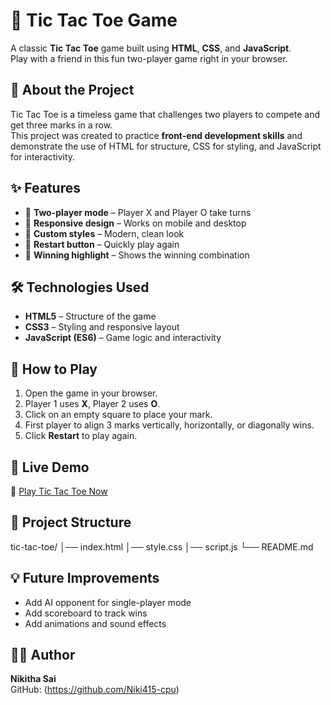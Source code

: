 # 🎯 Tic Tac Toe Game

A classic **Tic Tac Toe** game built using **HTML**, **CSS**, and **JavaScript**.  
Play with a friend in this fun two-player game right in your browser.

## 📌 About the Project
Tic Tac Toe is a timeless game that challenges two players to compete and get three marks in a row.  
This project was created to practice **front-end development skills** and demonstrate the use of HTML for structure, CSS for styling, and JavaScript for interactivity.

## ✨ Features
- 👫 **Two-player mode** – Player X and Player O take turns
- 📱 **Responsive design** – Works on mobile and desktop
- 🎨 **Custom styles** – Modern, clean look
- 🔄 **Restart button** – Quickly play again
- 🎯 **Winning highlight** – Shows the winning combination


## 🛠️ Technologies Used
- **HTML5** – Structure of the game
- **CSS3** – Styling and responsive layout
- **JavaScript (ES6)** – Game logic and interactivity


## 📖 How to Play
1. Open the game in your browser.
2. Player 1 uses **X**, Player 2 uses **O**.
3. Click on an empty square to place your mark.
4. First player to align 3 marks vertically, horizontally, or diagonally wins.
5. Click **Restart** to play again.


## 🚀 Live Demo
🔗 [Play Tic Tac Toe Now](https://Niki415-cpu.github.io/Tic-Tac-Toe)

## 📂 Project Structure
tic-tac-toe/
│── index.html
│── style.css
│── script.js
└── README.md

## 💡 Future Improvements
- Add AI opponent for single-player mode
- Add scoreboard to track wins
- Add animations and sound effects

## 👨‍💻 Author
**Nikitha Sai**  
GitHub: (https://github.com/Niki415-cpu) 
